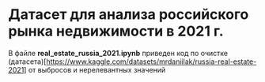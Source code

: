 # Датасет для анализа российского рынка недвижимости в 2021 г.

В файлe **real_estate_russia_2021.ipynb** приведен код по очистке (датасета)[https://www.kaggle.com/datasets/mrdaniilak/russia-real-estate-2021] от выбросов и нерелевантных значений

